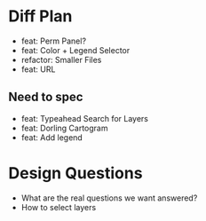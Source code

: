 # Diff Plan

* feat: Perm Panel?
* feat: Color + Legend Selector
* refactor: Smaller Files
* feat: URL

## Need to spec
* feat: Typeahead Search for Layers
* feat: Dorling Cartogram
* feat: Add legend

# Design Questions

* What are the real questions we want answered?
* How to select layers
